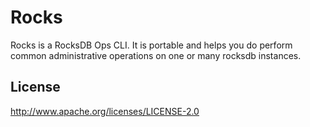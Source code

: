 # Rocks

Rocks is a RocksDB Ops CLI. It is portable and helps you do perform common administrative operations on one or many rocksdb instances.

## License
http://www.apache.org/licenses/LICENSE-2.0
